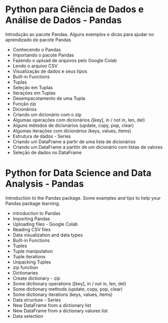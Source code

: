 # Python para Ciência de Dados e Análise de Dados - Pandas
 Introdução ao pacote Pandas. Alguns exemplos e dicas para ajudar no aprendizado do pacote Pandas
 
 - Conhecendo o Pandas
 - Importando o pacote Pandas
 - Fazendo o upload de arquivos pelo Google Colab
 - Lendo o arquivo CSV
 - Visualização de dados e seus tipos
 - Built-in Functions
 - Tuplas
 - Seleção em Tuplas
 - Iterações em Tuplas
 - Desempacotamento de uma Tupla
 - Função zip
 - Dicionários
 - Criando um dicionário com o zip
 - Algumas operações com dicionários ([key], in / not in, len, del)
 - Alguns métodos de dicionários (update, copy, pop, clear)
 - Algumas iterações com dicionários (keys, values, items)
 - Estrutura de dados - Series
 - Criando um DataFrame a partir de uma lista de dicionários
 - Criando um DataFrame a partitir de um dicionário com listas de valores
 - Seleção de dados no DataFrame


# Python for Data Science and Data Analysis - Pandas
Introduction to the Pandas package. Some examples and tips to help your Pandas package learning.

- introduction to Pandas
- Importing Pandas
- Uploading files - Google Colab
- Reading CSV files
- Data visualization and data types
- Built-in Functions
- Tuples
- Tuple manipulation
- Tuple iterations
- Unpacking Tuples
- zip function
- Dictionaries
- Create dictionary - zip
- Some dictionary operations ([key], in / not in, len, del)
- Some dictionary methods (update, copy, pop, clear)
- Some dictionary iterations (keys, values, items)
- Data structure - Series
- New DataFrame from a dictionary list
- New DataFrame from a dictionary valures list
- Data selection 
